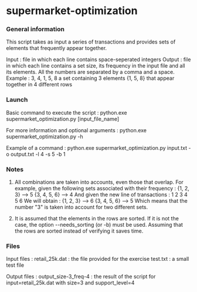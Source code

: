 # supermarket-optimization

### General information ###
This script takes as input a series of transactions and provides sets of elements that frequently appear together.

Input : file in which each line contains space-seperated integers
Output : file in which each line contains a set size, its frequency in the input file and all its elements. All the numbers are separated by a comma and a space. Example :
3, 4, 1, 5, 8
a set containing 3 elements {1, 5, 8} that appear together in 4 different rows

### Launch ###
Basic command to execute the script :
python.exe supermarket_optimization.py [input_file_name]

For more information and optional arguments :
python.exe supermarket_optimization.py -h

Example of a command :
python.exe supermarket_optimization.py input.txt -o output.txt -l 4 -s 5 -b 1

### Notes ###

1) All combinations are taken into accounts, even those that overlap. For example, given the following sets associated with their frequency :
{1, 2, 3} --> 5
{3, 4, 5, 6} --> 4
And given the new line of transactions :
1 2 3 4 5 6
We will obtain :
{1, 2, 3} --> 6
{3, 4, 5, 6} --> 5
Which means that the number "3" is taken into account for two different sets.

2) It is assumed that the elements in the rows are sorted. If it is not the case, the option --needs_sorting (or -b) must be used. Assuming that the rows are sorted instead of verifying it saves time.

### Files ###

Input files :
retail_25k.dat : the file provided for the exercise
test.txt : a small test file

Output files :
output_size-3_freq-4 : the result of the script for input=retail_25k.dat with size=3 and support_level=4 
